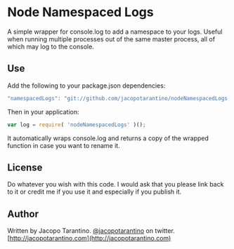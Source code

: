 # Node Namespaced Logs

A simple wrapper for console.log to add a namespace to your logs. Useful when running multiple processes out of the same master process, all of which may log to the console.

## Use

Add the following to your package.json dependencies:
```javascript
"namespacedLogs": "git://github.com/jacopotarantino/nodeNamespacedLogs.git",
```

Then in your application:
```javascript
var log = require( 'nodeNamespacedLogs' )();
```

It automatically wraps console.log and returns a copy of the wrapped function in case you want to rename it.

## License

Do whatever you wish with this code. I would ask that you please link back to it or credit me if you use it and especially if you publish it.

## Author

Written by Jacopo Tarantino. [@jacopotarantino](http://twitter.com/jacopotarantino) on twitter. [http://jacopotarantino.com](http://jacopotarantino.com)
